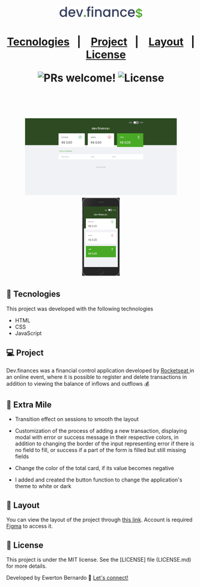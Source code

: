 <h1 align="center">
  <img src="./assets/logo-readme.svg" alt="dev.finances" title="dev.finances" width="220px"/>
<h1/>

<p align="center">
  <a href="#-tecnologies">Tecnologies</a>&nbsp;&nbsp;&nbsp;|&nbsp;&nbsp;&nbsp;
  <a href="#-project">Project</a>&nbsp;&nbsp;&nbsp;|&nbsp;&nbsp;&nbsp;
  <a href="#-layout">Layout</a>&nbsp;&nbsp;&nbsp;|&nbsp;&nbsp;&nbsp;
  <a href="#memo-license">License</a>
</p>

<p align="center">
 <img src="https://img.shields.io/static/v1?label=PRs&message=welcome&color=49AA26&labelColor=000000" alt="PRs welcome!" />

  <img alt="License" src="https://img.shields.io/static/v1?label=license&message=MIT&color=49AA26&labelColor=000000">
</p>

<br>

<p align="center"> 
  <img src="./assets/desktop.gif" width="80%"/>
  <img src="./assets/mobile.gif" width="20%"/>
</p>

## 🚀 Tecnologies

This project was developed with the following technologies

- HTML
- CSS
- JavaScript

## 💻 Project
Dev.finances was a financial control application developed by <a href="https://rocketseat.com.br/" target="_blank">Rocketseat </a> in an online event, where it is possible to register and delete transactions in addition to viewing the balance of inflows and outflows 💰

## 🎯 Extra Mile

- Transition effect on sessions to smooth the layout

- Customization of the process of adding a new transaction, displaying modal with error or success message in their respective colors, in addition to changing the border of the input representing error if there is no field to fill, or success if a part of the form is filled but still missing fields
- Change the color of the total card, if its value becomes negative
- I added and created the button function to change the application's theme to white or dark

## 🔖 Layout

You can view the layout of the project through [this link](https://www.figma.com/file/7Vu9DzUaCZIV4nibzkjgB4/dev.finance%24-Maratona-Discover). Account is required [Figma](https://figma.com) to access it.

## :memo: License

This project is under the MIT license. See the [LICENSE] file (LICENSE.md) for more details.

Developed by Ewerton Bernardo :wave: [Let's connect!](https://www.linkedin.com/in/ewertonbn/)
